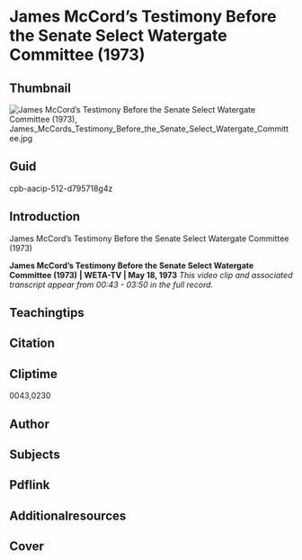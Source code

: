 # James McCord’s Testimony Before the Senate Select Watergate Committee (1973)

## Thumbnail

![James McCord’s Testimony Before the Senate Select Watergate Committee (1973), James_McCords_Testimony_Before_the_Senate_Select_Watergate_Committee.jpg](https://s3.amazonaws.com/americanarchive.org/primary_source_sets/James_McCords_Testimony_Before_the_Senate_Select_Watergate_Committee.jpg "James_McCord’s_Testimony_Before_the_Senate_Select_Watergate_Committee_(1973)")

## Guid
cpb-aacip-512-d795718g4z

## Introduction

James McCord’s Testimony Before the Senate Select Watergate Committee (1973)

<b> James McCord’s Testimony Before the Senate Select Watergate Committee (1973)</b>
<b>| WETA-TV | May 18, 1973</b>
<i>This video clip and associated transcript appear from 00:43 - 03:50 in the full record.</i>

## Teachingtips

## Citation

## Cliptime

0043,0230

## Author
## Subjects
## Pdflink
## Additionalresources
## Cover
